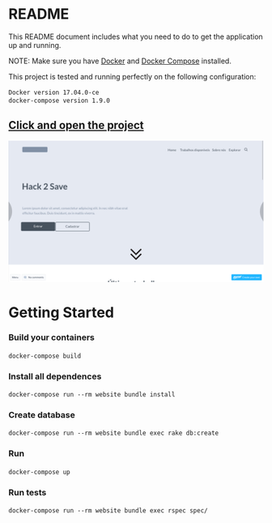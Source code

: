 # README

This README document includes what you need to do to get the
application up and running.

NOTE: Make sure you have [Docker](https://docs.docker.com/engine/installation/) and [Docker Compose](https://docs.docker.com/compose/install/) installed.

This project is tested and running perfectly on the following configuration:
```
Docker version 17.04.0-ce
docker-compose version 1.9.0
```

## [Click and open the project](http://.herokuapp.com)

![Onebitcode_ Exchange](https://raw.githubusercontent.com/edsonbatista/iuvo/master/app/assets/images/screenshot.png)


# Getting Started

### Build your containers
`docker-compose build`

### Install all dependences
`docker-compose run --rm website bundle install`

### Create database
`docker-compose run --rm website bundle exec rake db:create`

### Run
`docker-compose up`

### Run tests
`docker-compose run --rm website bundle exec rspec spec/`
